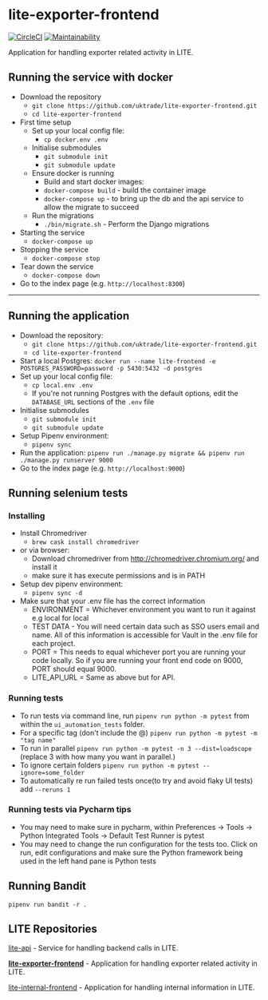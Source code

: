 # lite-exporter-frontend

[![CircleCI](https://circleci.com/gh/uktrade/lite-exporter-frontend.svg?style=svg)](https://circleci.com/gh/uktrade/lite-exporter-frontend)
[![Maintainability](https://api.codeclimate.com/v1/badges/07f341e7b8a40681c3c6/maintainability)](https://codeclimate.com/github/uktrade/lite-exporter-frontend/maintainability)

Application for handling exporter related activity in LITE.

## Running the service with docker
* Download the repository
  * `git clone https://github.com/uktrade/lite-exporter-frontend.git`
  * `cd lite-exporter-frontend`
* First time setup
  * Set up your local config file:
    * `cp docker.env .env`
  * Initialise submodules
    * `git submodule init`
    * `git submodule update`
  * Ensure docker is running
    * Build and start docker images:
    * `docker-compose build` - build the container image
    * `docker-compose up`  - to bring up the db and the api service to allow the migrate to succeed
  * Run the migrations
    * `./bin/migrate.sh` - Perform the Django migrations
* Starting the service
    * `docker-compose up`
* Stopping the service
    * `docker-compose stop`
* Tear down the service
    * `docker-compose down`
* Go to the index page (e.g. `http://localhost:8300`)
***

## Running the application

* Download the repository:
  * `git clone https://github.com/uktrade/lite-exporter-frontend.git`
  * `cd lite-exporter-frontend`
* Start a local Postgres: `docker run --name lite-frontend -e POSTGRES_PASSWORD=password -p 5430:5432 -d postgres`
* Set up your local config file:
  * `cp local.env .env`
  * If you're not running Postgres with the default options, edit the `DATABASE_URL` sections of the `.env` file
* Initialise submodules
  * `git submodule init`
  * `git submodule update`
* Setup Pipenv environment:
  * `pipenv sync`
* Run the application: `pipenv run ./manage.py migrate && pipenv run ./manage.py runserver 9000`
* Go to the index page (e.g. `http://localhost:9000`)


## Running selenium tests

### Installing
* Install Chromedriver
  * `brew cask install chromedriver`
* or via browser:
  * Download chromedriver from http://chromedriver.chromium.org/ and install it  
  * make sure it has execute permissions and is in PATH
* Setup dev pipenv environment:
  * `pipenv sync -d`
* Make sure that your .env file has the correct information
  * ENVIRONMENT = Whichever environment you want to run it against e.g local for local
  * TEST DATA - You will need certain data such as SSO users email and name. All of this information is accessible for Vault in the .env file for each project.
  * PORT = This needs to equal whichever port you are running your code locally. So if you are running your front end code on 9000, PORT should equal 9000.
  * LITE_API_URL = Same as above but for API.

### Running tests
* To run tests via command line, run `pipenv run python -m pytest` from within the `ui_automation_tests` folder.
* For a specific tag (don't include the @) `pipenv run python -m pytest -m "tag name"`
* To run in parallel `pipenv run python -m pytest -n 3 --dist=loadscope` (replace 3 with how many you want in parallel.)
* To ignore certain folders `pipenv run python -m pytest --ignore=some_folder`
* To automatically re run failed tests once(to try and avoid flaky UI tests)  add  `--reruns 1`

### Running tests via Pycharm tips
* You may need to make sure in pycharm, within Preferences -> Tools -> Python Integrated Tools -> Default Test Runner is pytest
* You may need to change the run configuration for the tests too. Click on run, edit configurations and make sure the Python framework being used in the left hand pane is Python tests 


## Running Bandit

`pipenv run bandit -r .`

## LITE Repositories

[lite-api](https://github.com/uktrade/lite-api) - Service for handling backend calls in LITE.

**[lite-exporter-frontend](https://github.com/uktrade/lite-exporter-frontend)** - Application for handling exporter related activity in LITE.

[lite-internal-frontend](https://github.com/uktrade/lite-internal-frontend) - Application for handling internal information in LITE.
